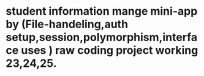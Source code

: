 # student information mange mini-app by (File-handeling,auth setup,session,polymorphism,interface uses ) raw coding project working 23,24,25.


